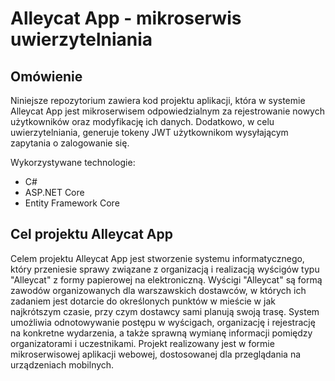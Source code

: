 # Alleycat App - mikroserwis uwierzytelniania

## Omówienie

Niniejsze repozytorium zawiera kod projektu aplikacji, która w systemie Alleycat App jest mikroserwisem odpowiedzialnym za rejestrowanie nowych użytkowników oraz modyfikację ich danych. Dodatkowo, w celu uwierzytelniania, generuje tokeny JWT użytkownikom wysyłającym zapytania o zalogowanie się.

Wykorzystywane technologie:

- C#
- ASP.NET Core
- Entity Framework Core

## Cel projektu Alleycat App

Celem projektu Alleycat App jest stworzenie systemu informatycznego, który przeniesie sprawy związane z organizacją i realizacją wyścigów typu "Alleycat" z formy papierowej na elektroniczną. Wyścigi "Alleycat" są formą zawodów organizowanych dla warszawskich dostawców, w których ich zadaniem jest dotarcie do określonych punktów w mieście w jak najkrótszym czasie, przy czym dostawcy sami planują swoją trasę. System umożliwia odnotowywanie postępu w wyścigach, organizację i rejestrację na konkretne wydarzenia, a także sprawną wymianę informacji pomiędzy organizatorami i uczestnikami. Projekt realizowany jest w formie mikroserwisowej aplikacji webowej, dostosowanej dla przeglądania na urządzeniach mobilnych.
